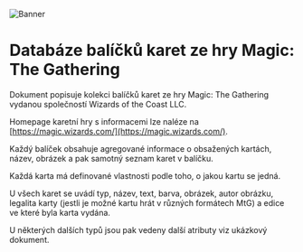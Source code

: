 ![Banner](https://i.imgur.com/4oR7uQa.png)

# Databáze balíčků karet ze hry Magic: The Gathering

Dokument popisuje kolekci balíčků karet ze hry Magic: The Gathering vydanou společností Wizards of the Coast LLC.

Homepage karetní hry s informacemi lze naléze na [https://magic.wizards.com/](https://magic.wizards.com/).

Každý balíček obsahuje agregované informace o obsažených kartách, název, obrázek a pak samotný seznam karet v balíčku.

Každá karta má definované vlastnosti podle toho, o jakou kartu se jedná. 

U všech karet se uvádí typ, název, text, barva, obrázek, autor obrázku, legalita karty (jestli je možné kartu hrát v různých formátech MtG) a edice ve které byla karta vydána.

U některých dalších typů jsou pak vedeny další atributy viz ukázkový dokument.
